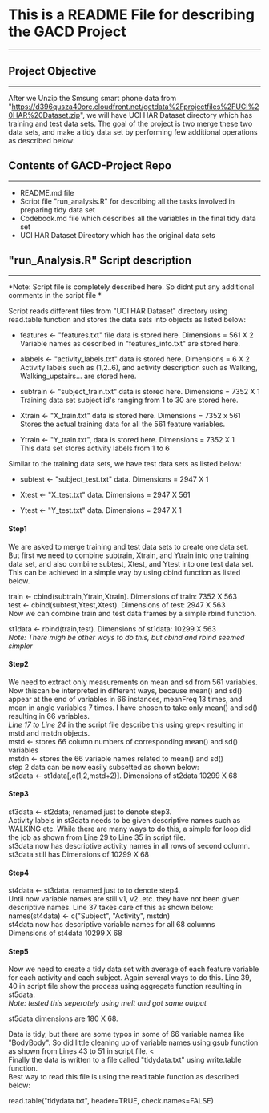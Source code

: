 # This is a README File for describing the GACD Project
-------------------------------------------------------

## Project Objective
------------------
After we Unzip the Smsung smart phone data from "https://d396qusza40orc.cloudfront.net/getdata%2Fprojectfiles%2FUCI%20HAR%20Dataset.zip", we will have UCI HAR Dataset directory which has training and test data sets. The goal of the project is two merge these two data sets, and make a tidy data set by performing few additional operations as described below:

## Contents of GACD-Project Repo
--------------------------------
* README.md file 
* Script file "run_analysis.R" for describing all the tasks involved in preparing tidy data set
* Codebook.md file which describes all the variables in the final tidy data set
* UCI HAR Dataset Directory which has the original data sets

## "run_Analysis.R" Script description
--------------------------------------
*Note: Script file is completely described here. So didnt put any additional comments in the script file *

Script reads different files from "UCI HAR Dataset" directory using read.table function and stores the data sets into objects as listed below:
* features <- "features.txt" file data is stored here. Dimensions = 561 X 2 <br>
Variable names as described in "features_info.txt" are stored here.

* alabels <- "activity_labels.txt" data is stored here. Dimensions = 6 X 2 <br> 
Activity labels such as (1,2..6), and activity description such as Walking, Walking_upstairs... are stored here.

* subtrain <- "subject_train.txt" data is stored here. Dimensions = 7352 X 1<br>
Training data set subject id's ranging from 1 to 30 are stored here.

* Xtrain <- "X_train.txt" data is stored here. Dimensions = 7352 x 561 <br>
Stores the actual training data for all the 561 feature variables.

* Ytrain <- "Y_train.txt", data is stored here. Dimensions = 7352 X 1<br>
This data set stores activity labels from 1 to 6 

Similar to the training data sets, we have test data sets as listed below:
* subtest <- "subject_test.txt" data. Dimensions = 2947 X 1

* Xtest <- "X_test.txt" data. Dimensions = 2947 X 561

* Ytest <- "Y_test.txt" data. Dimensions = 2947 X 1

#### Step1
We are asked to merge training and test data sets to create one data set. But first we need to combine subtrain, Xtrain, and Ytrain into one training data set, and also combine subtest, Xtest, and Ytest into one test data set. This can be achieved in a simple way by using cbind function as listed below. 

train <- cbind(subtrain,Ytrain,Xtrain). Dimensions of train: 7352 X 563<br>
test <- cbind(subtest,Ytest,Xtest). Dimensions of test: 2947 X 563 <br>
Now we can combine train and test data frames by a simple rbind function.

st1data <- rbind(train,test). Dimensions of st1data: 10299 X 563<br>
*Note: There migh be other ways to do this, but cbind and rbind seemed simpler*

#### Step2
We need to extract only measurements on mean and sd from 561 variables. Now thiscan be interpreted in different ways, because mean() and sd() appear at the end of variables in 66 instances, meanFreq 13 times, and mean in angle variables 7 times. I have chosen to take only mean() and sd() resulting in 66 variables. <br>
*Line 17 to Line 24* in the script file describe this using grep< resulting in mstd and mstdn objects. <br>
mstd <- stores 66 column numbers of corresponding mean() and sd() variables <br>
mstdn <- stores the 66 variable names related to mean() and sd() <br>
step 2 data can be now easily subsetted as shown below: <br>
st2data <- st1data[,c(1,2,mstd+2)]. Dimensions of st2data 10299 X 68

#### Step3
st3data <- st2data; renamed just to denote step3. <br>
Activity labels in st3data needs to be given descriptive names such as WALKING etc. While there are many ways to do this, a simple for loop did the job as shown from Line 29 to Line 35 in script file. <br>
st3data  now has descriptive activity names in all rows of second column. <br>
st3data still has Dimensions of 10299 X 68

#### Step4
st4data <- st3data. renamed just to to denote step4.<br>
Until now variable names are still v1, v2..etc. they have not been given descriptive names. Line 37 takes care of this as shown below:<br>
names(st4data) <- c("Subject", "Activity", mstdn) <br>
st4data now has descriptive variable names for all 68 columns <br>
Dimensions of st4data 10299 X 68

#### Step5
Now we need to create a tidy data set with average of each feature variable for each activity and each subject. Again several ways to do this. Line 39, 40 in script file show the process using aggregate function resulting in st5data. <br>
*Note: tested this seperately using melt and got same output*

st5data dimensions are 180 X 68. <br>

Data is tidy, but there are some typos in some of 66 variable names like "BodyBody". So did little cleaning up of variable names using gsub function as shown from Lines 43 to 51 in script file. <<br>
Finally the data is written to a file called "tidydata.txt" using write.table function.  <br>
Best way to read this file is using the read.table function as described below: <br>

read.table("tidydata.txt", header=TRUE, check.names=FALSE)

